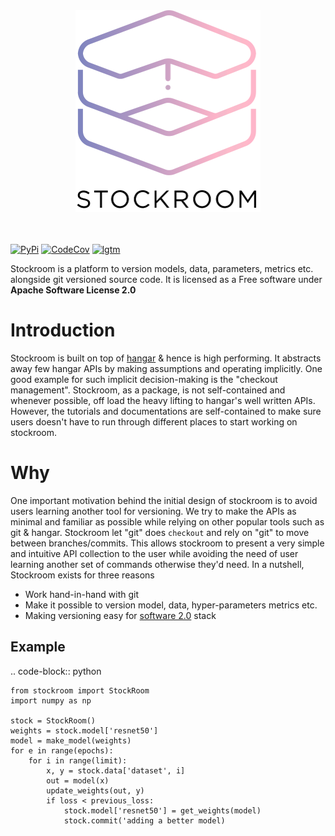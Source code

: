<div align="center">
  <img src="docs/en/docs/img/logo.png" width="296" height="323">
  <br><br><br>
</div>


[![PyPi](https://img.shields.io/pypi/v/stockroom?style=for-the-badge)](https://pypi.python.org/pypi/stockroom)
[![CodeCov](https://img.shields.io/codecov/c/github/tensorwerk/stockroom?style=for-the-badge)](https://codecov.io/gh/tensorwerk/stockroom/)
[![lgtm](https://img.shields.io/lgtm/grade/python/github/tensorwerk/stockroom?style=for-the-badge)](https://lgtm.com/projects/g/tensorwerk/stockroom/)

Stockroom is a platform to version models, data, parameters, metrics etc. alongside git
versioned source code. It is licensed as a Free software under
**Apache Software License 2.0**

# Introduction
Stockroom is built on top of [hangar](https://github.com/tensorwerk/hangar-py) & hence
is high performing. It abstracts away few hangar APIs by making assumptions and 
operating implicitly. One good example for such implicit decision-making is the
"checkout management". Stockroom, as a package, is not self-contained and whenever
possible, off load the heavy lifting to hangar's well written APIs. However,
the tutorials and documentations are self-contained to make sure users
doesn't have to run through different places to start working on stockroom.


# Why
One important motivation behind the initial design of stockroom is to avoid users
learning another tool for versioning. We try to make the APIs as minimal and familiar as
possible while relying on other popular tools such as git & hangar. Stockroom let "git"
does ``checkout`` and rely on "git" to move between branches/commits. This allows
stockroom to present a very simple and intuitive API collection to the user
while avoiding the need of user learning another set of commands otherwise they'd need.
In a nutshell, Stockroom exists for three reasons

- Work hand-in-hand with git
- Make it possible to version model, data, hyper-parameters metrics etc.
- Making versioning easy for [software 2.0](https://medium.com/@karpathy/software-2-0-a64152b37c35) stack



## Example
.. code-block:: python

    from stockroom import StockRoom
    import numpy as np

    stock = StockRoom()
    weights = stock.model['resnet50']
    model = make_model(weights)
    for e in range(epochs):
        for i in range(limit):
            x, y = stock.data['dataset', i]
            out = model(x)
            update_weights(out, y)
            if loss < previous_loss:
                stock.model['resnet50'] = get_weights(model)
                stock.commit('adding a better model)

